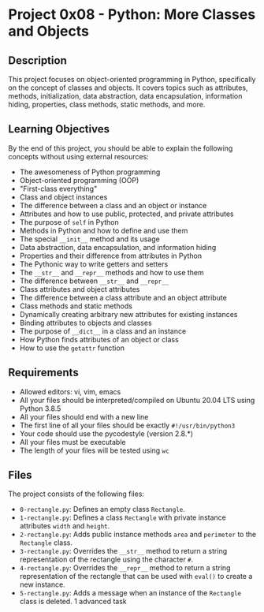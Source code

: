 # Project 0x08 - Python: More Classes and Objects

## Description
This project focuses on object-oriented programming in Python, specifically on the concept of classes and objects. It covers topics such as attributes, methods, initialization, data abstraction, data encapsulation, information hiding, properties, class methods, static methods, and more.

## Learning Objectives
By the end of this project, you should be able to explain the following concepts without using external resources:

- The awesomeness of Python programming
- Object-oriented programming (OOP)
- "First-class everything"
- Class and object instances
- The difference between a class and an object or instance
- Attributes and how to use public, protected, and private attributes
- The purpose of `self` in Python
- Methods in Python and how to define and use them
- The special `__init__` method and its usage
- Data abstraction, data encapsulation, and information hiding
- Properties and their difference from attributes in Python
- The Pythonic way to write getters and setters
- The `__str__` and `__repr__` methods and how to use them
- The difference between `__str__` and `__repr__`
- Class attributes and object attributes
- The difference between a class attribute and an object attribute
- Class methods and static methods
- Dynamically creating arbitrary new attributes for existing instances
- Binding attributes to objects and classes
- The purpose of `__dict__` in a class and an instance
- How Python finds attributes of an object or class
- How to use the `getattr` function

## Requirements
- Allowed editors: vi, vim, emacs
- All your files should be interpreted/compiled on Ubuntu 20.04 LTS using Python 3.8.5
- All your files should end with a new line
- The first line of all your files should be exactly `#!/usr/bin/python3`
- Your code should use the pycodestyle (version 2.8.\*)
- All your files must be executable
- The length of your files will be tested using `wc`

## Files
The project consists of the following files:

- `0-rectangle.py`: Defines an empty class `Rectangle`.
- `1-rectangle.py`: Defines a class `Rectangle` with private instance attributes `width` and `height`.
- `2-rectangle.py`: Adds public instance methods `area` and `perimeter` to the `Rectangle` class.
- `3-rectangle.py`: Overrides the `__str__` method to return a string representation of the rectangle using the character `#`.
- `4-rectangle.py`: Overrides the `__repr__` method to return a string representation of the rectangle that can be used with `eval()` to create a new instance.
- `5-rectangle.py`: Adds a message when an instance of the `Rectangle` class is deleted.
  1 advanced task
